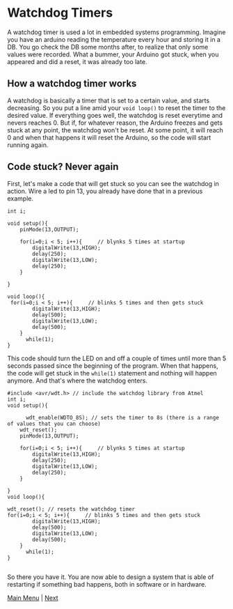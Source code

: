 # Watchdog Timers
A watchdog timer is used a lot in embedded systems programming. Imagine you have an arduino reading the temperature every hour and storing it in a DB. You go check the DB some months after, to realize that only some values were recorded. What a bummer, your Arduino got stuck, when you appeared and did a reset, it was already too late.

## How a watchdog timer works

A watchdog is basically a timer that is set to a certain value, and starts decreasing. So you put a line amid your `void loop()` to reset the timer to the desired value. If everything goes well, the watchdog is reset everytime and nevers reaches 0. But if, for whatever reason, the Arduino freezes and gets stuck at any point, the watchdog won't be reset. At some point, it will reach 0 and when that happens it will reset the Arduino, so the code will start running again. 

## Code stuck? Never again

First, let's make a code that will get stuck so you can see the watchdog in action. Wire a led to pin 13, you already have done that in a previous example.
```Arduino
int i;

void setup(){
    pinMode(13,OUTPUT);
   
    for(i=0;i < 5; i++){     // blynks 5 times at startup
        digitalWrite(13,HIGH);
        delay(250);
        digitalWrite(13,LOW);
        delay(250);
    } 
    
}

void loop(){
 for(i=0;i < 5; i++){     // blinks 5 times and then gets stuck
        digitalWrite(13,HIGH);
        delay(500);
        digitalWrite(13,LOW);
        delay(500);
    } 
      while(1);
}  
```
This code should turn the LED on and off a couple of times until more than 5 seconds passed since the beginning of the program. When that happens, the code will get stuck in the `while(1)` statement and nothing will happen anymore. And that's where the watchdog enters.

```Arduino
#include <avr/wdt.h> // include the watchdog library from Atmel
int i;
void setup(){   

      wdt_enable(WDTO_8S); // sets the timer to 8s (there is a range of values that you can choose)
    wdt_reset(); 
    pinMode(13,OUTPUT);
   
    for(i=0;i < 5; i++){     // blynks 5 times at startup
        digitalWrite(13,HIGH);
        delay(250);
        digitalWrite(13,LOW);
        delay(250);
    } 
   
}
void loop(){

wdt_reset(); // resets the watchdog timer
for(i=0;i < 5; i++){     // blinks 5 times and then gets stuck
        digitalWrite(13,HIGH);
        delay(500);
        digitalWrite(13,LOW);
        delay(500);
    } 
      while(1);
}


```

So there you have it. You are now able to design a system that is able of restarting if something bad happens, both in software or in hardware.

[Main Menu](../README.md) | [Next](./broadenYourHorizons.md)
